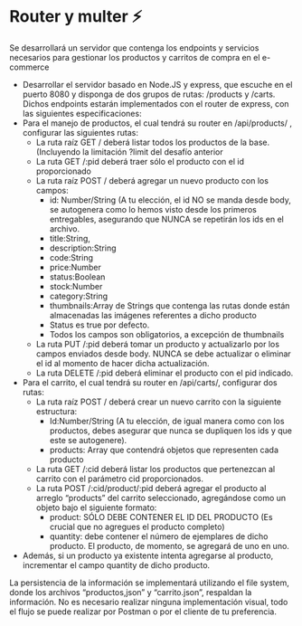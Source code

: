 # Router y multer ⚡️

Se desarrollará un servidor que contenga los endpoints y servicios necesarios para gestionar los productos y carritos de compra en el e-commerce

- Desarrollar el servidor basado en Node.JS y express, que escuche en el puerto 8080 y disponga de dos grupos de rutas: /products y /carts. Dichos endpoints estarán implementados con el router de express, con las siguientes especificaciones:
- Para el manejo de productos, el cual tendrá su router en /api/products/ , configurar las siguientes rutas:
  - La ruta raíz GET / deberá listar todos los productos de la base. (Incluyendo la limitación ?limit del desafío anterior
  - La ruta GET /:pid deberá traer sólo el producto con el id proporcionado
  - La ruta raíz POST / deberá agregar un nuevo producto con los campos:
    - id: Number/String (A tu elección, el id NO se manda desde body, se autogenera como lo hemos visto desde los primeros entregables, asegurando que NUNCA se repetirán los ids en el archivo.
    - title:String,
    - description:String
    - code:String
    - price:Number
    - status:Boolean
    - stock:Number
    - category:String
    - thumbnails:Array de Strings que contenga las rutas donde están almacenadas las imágenes referentes a dicho producto
    - Status es true por defecto.
    - Todos los campos son obligatorios, a excepción de thumbnails
  - La ruta PUT /:pid deberá tomar un producto y actualizarlo por los campos enviados desde body. NUNCA se debe actualizar o eliminar el id al momento de hacer dicha actualización.
  - La ruta DELETE /:pid deberá eliminar el producto con el pid indicado.
- Para el carrito, el cual tendrá su router en /api/carts/, configurar dos rutas:
  - La ruta raíz POST / deberá crear un nuevo carrito con la siguiente estructura:
    - Id:Number/String (A tu elección, de igual manera como con los productos, debes asegurar que nunca se dupliquen los ids y que este se autogenere).
    - products: Array que contendrá objetos que representen cada producto
  - La ruta GET /:cid deberá listar los productos que pertenezcan al carrito con el parámetro cid proporcionados.
  - La ruta POST  /:cid/product/:pid deberá agregar el producto al arreglo “products” del carrito seleccionado, agregándose como un objeto bajo el siguiente formato:
    - product: SÓLO DEBE CONTENER EL ID DEL PRODUCTO (Es crucial que no agregues el producto completo)
    - quantity: debe contener el número de ejemplares de dicho producto. El producto, de momento, se agregará de uno en uno.
- Además, si un producto ya existente intenta agregarse al producto, incrementar el campo quantity de dicho producto. 

La persistencia de la información se implementará utilizando el file system, donde los archivos “productos,json” y “carrito.json”, respaldan la información.
No es necesario realizar ninguna implementación visual, todo el flujo se puede realizar por Postman o por el cliente de tu preferencia.